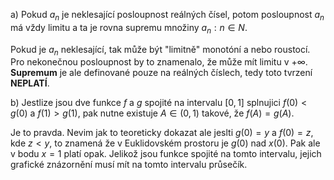 
a)
Pokud $a_{n}$ je neklesající posloupnost reálných čísel, potom posloupnost $a_{n}$ má vždy limitu a ta je rovna supremu množiny ${a_{n}:n∈N}$.

Pokud je $a_{n}$ neklesající, tak může být "limitně" monotóní a nebo roustocí. Pro nekonečnou posloupnost by to znamenalo, že může mít limitu v $+\infty$. **Supremum** je ale definované pouze na reálných číslech, tedy toto tvrzení **NEPLATÍ**.

b)
Jestlize jsou dve funkce $f$ a $g$  spojité na intervalu $[0,1]$ splnujici $f(0)<g(0)$ a $f(1)>g(1)$, pak nutne existuje $A \in (0,1)$ takové, že $f(A)=g(A)$.

Je to pravda. Nevim jak to teoreticky dokazat ale jeslti $g(0) = y$ a $f(0)=z$, kde $z <y$, to znamená že v Euklidovském prostoru je $g(0)$ nad $x(0)$. Pak ale v bodu $x=1$ platí opak. Jelikož jsou funkce spojité na tomto intervalu, jejich grafické znázornění musí mít na tomto intervalu průsečík. 


